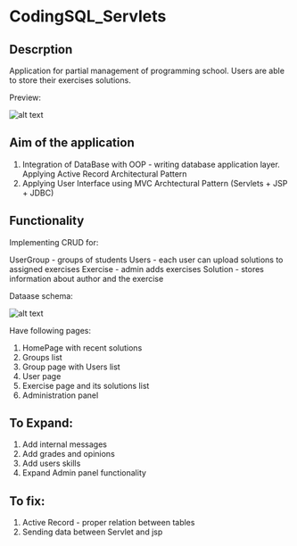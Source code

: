 # CodingSQL_Servlets

## Descrption
Application for partial management of programming school. Users are able to store their exercises solutions.

Preview:

![alt text](https://github.com/PiotrKloda/CodingSQL_Servlets/blob/master/Screenshots/preview.png "db schema")

## Aim of the application
1. Integration of DataBase with OOP - writing database application layer. Applying Active Record Architectural Pattern
2. Applying User Interface using MVC Archtectural Pattern (Servlets + JSP + JDBC)

## Functionality
Implementing CRUD for:

UserGroup - groups of students
Users - each user can upload solutions to assigned exercises
Exercise - admin adds exercises
Solution - stores information about author and the exercise

Dataase schema:

![alt text](https://github.com/PiotrKloda/CodingSQL_Servlets/blob/master/Screenshots/dbSchema.png "db schema")

Have following pages:
1. HomePage with recent solutions
2. Groups list
3. Group page with Users list
4. User page
5. Exercise page and its solutions list
6. Administration panel

## To Expand:
1. Add internal messages
2. Add grades and opinions
3. Add users skills
4. Expand Admin panel functionality

## To fix:
1. Active Record - proper relation between tables
2. Sending data between Servlet and jsp




